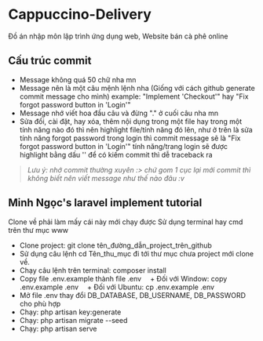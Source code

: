 # Cappuccino-Delivery
Đồ án nhập môn lập trình ứng dụng web, Website bán cà phê online

## Cấu trúc commit
- Message không quá 50 chữ nha mn
- Message nên là một câu mệnh lệnh nha (Giống với cách github generate commit message cho mình) example: "Implement 'Checkout'" hay "Fix forgot password button in 'Login'"
- Message nhớ viết hoa đầu câu và đừng "." ở cuối câu nha mn
- Sửa đổi, cài đặt, hay xóa, thêm nội dụng trong một file hay trong một tính năng nào đó thì nên highlight file/tính năng đó lên, như ở trên là sửa tính năng forgot password trong login thì commit message sẽ là "Fix forgot password button in 'Login'" tính năng/trang login sẽ được highlight bằng dấu '' để có kiếm commit thì dễ traceback ra
> *Lưu ý: nhớ commit thường xuyên :> chứ gom 1 cục lại mới commit thì không biết nên viết message như thế nào đâu :v*

## Minh Ngọc's laravel implement tutorial 
Clone về phải làm mấy cái này mới chạy được
Sử dụng terminal hay cmd trên thư mục www
- Clone project: git clone tên_đường_dẫn_project_trên_github
- Sử dụng câu lệnh cd Tên_thu_mục đi tới thư mục chưa project mới clone về.
- Chạy câu lệnh trên terminal: composer install
- Copy file .env.example thành file .env
 + Đối với Window: copy .env.example .env
 + Đối với Ubuntu: cp .env.example .env
- Mở file .env thay đổi DB_DATABASE, DB_USERNAME, DB_PASSWORD cho phù hợp
- Chạy: php artisan key:generate
- Chạy: php artisan migrate --seed
- Chạy: php artisan serve
